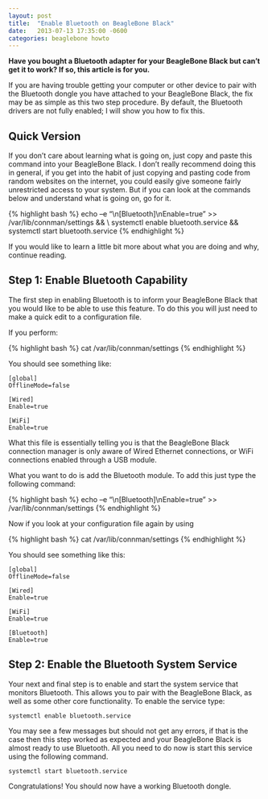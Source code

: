 ```yaml
---
layout: post
title:  "Enable Bluetooth on BeagleBone Black"
date:   2013-07-13 17:35:00 -0600
categories: beaglebone howto
---
```

**Have you bought a Bluetooth adapter for your BeagleBone Black but can’t
get it to work? If so, this article is for you.**

If you are having trouble getting your computer or other device to pair
with the Bluetooth dongle you have attached to your BeagleBone Black,
the fix may be as simple as this two step procedure. By default, the
Bluetooth drivers are not fully enabled; I will show you how to fix
this.

## Quick Version

If you don’t care about learning what is going on, just copy and paste
this command into your BeagleBone Black. I don’t really recommend doing
this in general, if you get into the habit of just copying and pasting
code from random websites on the internet, you could easily give someone
fairly unrestricted access to your system. But if you can look at the
commands below and understand what is going on, go for it.

{% highlight bash %}
echo –e “\n[Bluetooth]\nEnable=true” >> /var/lib/connman/settings && \ 
systemctl enable bluetooth.service && \
systemctl start bluetooth.service
{% endhighlight %}

If you would like to learn a little bit more about what you are doing
and why, continue reading.

## Step 1: Enable Bluetooth Capability

The first step in enabling Bluetooth is to inform your BeagleBone Black
that you would like to be able to use this feature. To do this you will
just need to make a quick edit to a configuration file.

If you perform:

{% highlight bash %}
cat /var/lib/connman/settings
{% endhighlight %}

You should see something like:

    [global]
    OfflineMode=false

    [Wired]
    Enable=true

    [WiFi]
    Enable=true

What this file is essentially telling you is that the BeagleBone Black
connection manager is only aware of Wired Ethernet connections, or WiFi
connections enabled through a USB module.

What you want to do is add the Bluetooth module. To add this just type
the following command:

{% highlight bash %}
echo –e “\n[Bluetooth]\nEnable=true” >> /var/lib/connman/settings
{% endhighlight %}

Now if you look at your configuration file again by using

{% highlight bash %}
cat /var/lib/connman/settings
{% endhighlight %}

You should see something like this:

	[global]
	OfflineMode=false

	[Wired]
	Enable=true

	[WiFi]
	Enable=true

	[Bluetooth]
	Enable=true

## Step 2: Enable the Bluetooth System Service

Your next and final step is to enable and start the system service that
monitors Bluetooth. This allows you to pair with the BeagleBone Black,
as well as some other core functionality. To enable the service type:

	systemctl enable bluetooth.service

You may see a few messages but should not get any errors, if that is
the case then this step worked as expected and your BeagleBone Black
is almost ready to use Bluetooth. All you need to do now is start this
service using the following command.

	systemctl start bluetooth.service

Congratulations! You should now have a working Bluetooth dongle.
